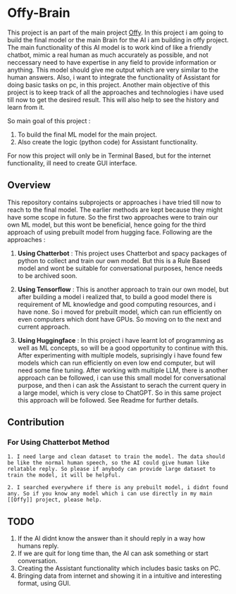 # Offy-Brain
This project is an part of the main project [Offy](https://github.com/tu2-atmanand/offy). In this project i am going to build the final model or the main Brain for the AI i am building in offy project.
The main functionality of this AI model is to work kind of like a friendly chatbot, mimic a real human as much accurately as possible, and not neccessary need to have expertise in any field to provide information or anything. This model should give me output which are very similar to the human answers.
Also, i want to integrate the functionality of Assistant for doing basic tasks on pc, in this project. Another main objective of this project is to keep track of all the approaches and technologies i have used till now to get the desired result. This will also help to see the history and learn from it.

So main goal of this project :
1. To build the final ML model for the main project.
2. Also create the logic (python code) for Assistant functionality.

For now this project will only be in Terminal Based, but for the internet functionality, ill need to create GUI interface.

## Overview
This repository contains subprojects or approaches i have tried till now to reach to the final model. The earlier methods are kept because they might have some scope in future. So the first two approaches were to train our own ML model, but this wont be beneficial, hence going for the third approach of using prebuilt model from hugging face.
Following are the approaches :

1. **Using Chatterbot** : This project uses Chatterbot and spacy packages of python to collect and train our own model. But this is a Rule Based model and wont be suitable for conversational purposes, hence needs to be archived soon.

2. **Using Tensorflow** : This is another approach to train our own model, but after building a model i realized that, to build a good model there is requirement of ML knowledge and good computing resources, and i have none. So i moved for prebuilt model, which can run efficiently on even computers which dont have GPUs. So moving on to the next and current approach.

3. **Using Huggingface** : In this project i have learnt lot of programming as well as ML concepts, so will be a good opportunity to continue with this. After experimenting with multiple models, suprisingly i have found few models which can run efficiently on even low end computer, but will need some fine tuning. After working with multiple LLM, there is another approach can be followed, i can use this small model for conversational purpose, and then i can ask the Assistant to serach the current query in a large model, which is very close to ChatGPT. So in this same project this approach will be followed. See Readme for further details.


## Contribution

### For Using Chatterbot Method
	1. I need large and clean dataset to train the model. The data should be like the normal human speech, so the AI could give human like relatable reply. So please if anybody can provide large dataset to train the model, it will be helpful.

	2. I searched everywhere if there is any prebuilt model, i didnt found any. So if you know any model which i can use directly in my main [[Offy]] project, please help.






## TODO
1. If the AI didnt know the answer than it should reply in a way how humans reply.
2. If we are quit for long time than, the AI can ask something or start conversation.
3. Creating the Assistant functionality which includes basic tasks on PC.
4. Bringing data from internet and showing it in a intuitive and interesting format, using GUI.
